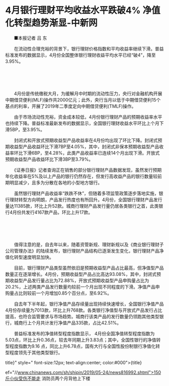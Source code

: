# 4月银行理财平均收益水平跌破4% 净值化转型趋势渐显-中新网

　　■本报记者 吕 东

　　在流动性合理充裕的背景下，银行理财价格指数和平均收益率继续下滑。普益标准发布的数据显示，4月份全国整体银行理财收益平均水平已经“破4”，降至3.95%。

　　

　　

　　4月份是传统缴税大月，为缓解月中时期的流动性压力，央行对金融机构开展中期借贷便利(MLF)操作共2000亿元；此外，央行当月以低于中期借贷便利15个基点的利率，开展了2019年二季度定向中期借贷便利(TMLF)操作。

　　由于市场流动性充裕，资金成本较低，4月份银行理财产品的预期收益率水平也持续下降。普益标准最新发布的数据显示，全国银行理财收益水平环比上个月下滑5BP，至3.95%。

　　封闭式和开放式预期收益型产品收益率在4月份均出现了环比下降。封闭式预期收益型产品收益环比下滑7BP至4.05%，其中，封闭式非保本预期收益型产品收益率环比下滑6BP，至4.28%，此类产品收益率已连续14个月出现下滑。开放式预期收益型产品收益环比下滑3BP至3.79%。

　　《证券日报》记者查询正在销售的部分银行理财产品数据发现，虽然发行预期年化收益率在5%及以上产品的银行仍然存在，但发行高收益产品的银行数量较前期明显减少，且多为分散在各地的小型地方银行。

　　虽然银行理财产品收益率“跌跌不休”，但随着多项监管政策逐步落地实施，银行理财转型方向明朗，产品发行热度也有所回升。4月份，全国银行理财产品发行量达11385款，环比上升52款。城商行理财产品发行量仍居各类银行之首，此类银行4月份共发行4167款产品，环比上升17款。

　　

　　

　　值得注意的是，自去年以来，随着资管新规、理财新规以及《商业银行理财子公司管理办法》的陆续发布，银行理财产品结构已逐渐发生变化，银行理财产品净值化转型速度明显加快。

　　目前，银行理财产品类型虽然依旧是预期收益型产品占比最高，但净值型产品数量正在逐渐增长。4月份，预期收益型产品占比高达93.08%，其中，封闭式预期收益型产品发行量占比为72.88%，开放式预期收益型产品申购量占比为20.2%，上述两类产品发行数量均较前一个月出现不同程度的下滑。净值产品申购量占比则较前一个月增加0.85个百分点，至6.92%。

　　自去年下半年起，银行净值产品存续量出现持续快速增长，全国银行净值产品4月份存续量为7013款，环比上升768款。各类银行净值型与开放式产品发行占比提高，也符合监管要求与市场趋势。城商行该类产品的发行数量仍领跑其他类型银行，城商行上个月共计发行净值产品335款，占比42.51%。

　　普益标准发布的净值转型程度指数显示， 4月份全国净值转型程度指数为5.03点，环比上升0.36点，较去年同期上升3.83点；其中，全国性银行的净值转型程度指数为9.16 点，同比上升6.78点，国有大行与全国性股份制银行净值化转型程度领先于其他类型银行。

title}" style=" font-size:12px; text-align:center; color:#000">{title}

ef="//www.chinanews.com/sh/shipin/2019/05-24/news816992.shtml">150斤小伙受伤不能走 消防员两个月背他上下楼
